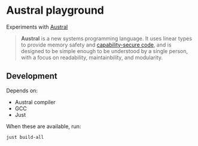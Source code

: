 # Austral playground

Experiments with [Austral](https://austral-lang.org/)

> **Austral** is a new systems programming language.
> It uses linear types to provide memory safety and [capability-secure code](https://en.wikipedia.org/wiki/Capability-based_security), 
> and is designed to be simple enough to be understood by a single person, with a focus on readability, maintainbility, and modularity.

## Development

Depends on:

- Austral compiler
- GCC
- Just

When these are available, run:

```
just build-all
```
